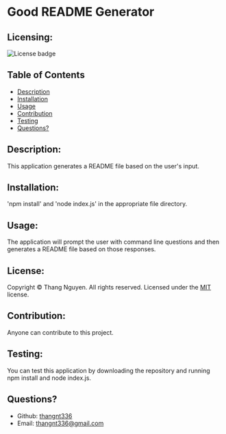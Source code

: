 # Good README Generator
  ## Licensing:
  ![License badge](https://img.shields.io/badge/license-MIT-green)
  ## Table of Contents 
  - [Description](#description)
  - [Installation](#installation)
  - [Usage](#usage)
  - [Contribution](#contribution)
  - [Testing](#testing)
  - [Questions?](#questions)
  ## Description:
  This application generates a README file based on the user's input.
  ## Installation:
  'npm install' and 'node index.js' in the appropriate file directory.
  ## Usage:
  The application will prompt the user with command line questions and then generates a README file based on those responses.
  ## License:
  
  Copyright © Thang Nguyen. All rights reserved. 
  Licensed under the [MIT](https://opensource.org/licenses/MIT) license.
  ## Contribution:
  Anyone can contribute to this project.
  ## Testing:
  You can test this application by downloading the repository and running npm install and node index.js.
  ## Questions?
  - Github: [thangnt336](https://github.com/thangnt336)
  - Email: thangnt336@gmail.com 